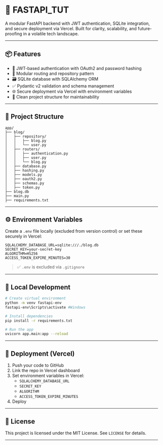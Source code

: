# 🚀 FASTAPI_TUT

A modular FastAPI backend with JWT authentication, SQLite integration, and secure deployment via Vercel. Built for clarity, scalability, and future-proofing in a volatile tech landscape.

---

## 📦 Features

- 🔐 JWT-based authentication with OAuth2 and password hashing
- 🧩 Modular routing and repository pattern
- 🗃️ SQLite database with SQLAlchemy ORM
- ✅ Pydantic v2 validation and schema management
- 🌐 Secure deployment via Vercel with environment variables
- 📁 Clean project structure for maintainability

---

## 🧱 Project Structure

```
app/
├── blog/
│   ├── repository/
│   │   ├── blog.py
│   │   └── user.py
│   ├── routers/
│   │   ├── authentication.py
│   │   ├── user.py
│   │   └── blog.py
│   ├── database.py
│   ├── hashing.py
│   ├── models.py
│   ├── oauth2.py
│   ├── schemas.py
│   ├── token.py
├── blog.db
├── main.py
├── requirements.txt
```

---

## ⚙️ Environment Variables

Create a `.env` file locally (excluded from version control) or set these securely in Vercel:

```env
SQLALCHEMY_DATABASE_URL=sqlite:///./blog.db
SECRET_KEY=your-secret-key
ALGORITHM=HS256
ACCESS_TOKEN_EXPIRE_MINUTES=30
```

> ✅ `.env` is excluded via `.gitignore`  

---

## 🧪 Local Development

```bash
# Create virtual environment
python -m venv fastapi-env
fastapi-env\Scripts\activate #Windows

# Install dependencies
pip install -r requirements.txt

# Run the app
uvicorn app.main:app --reload
```

---

## 🚀 Deployment (Vercel)

1. Push your code to GitHub
2. Link the repo in Vercel dashboard
3. Set environment variables in Vercel:
   - `SQLALCHEMY_DATABASE_URL`
   - `SECRET_KEY`
   - `ALGORITHM`
   - `ACCESS_TOKEN_EXPIRE_MINUTES`
4. Deploy

---

## 📄 License

This project is licensed under the MIT License. See `LICENSE` for details.

---

